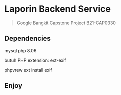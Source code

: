 # Laporin Backend Service

> Google Bangkit Capstone Project B21-CAP0330

## Dependencies

mysql
php 8.06

butuh PHP extension:
ext-exif

phpvrew ext install exif

## Enjoy
